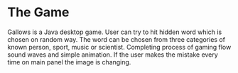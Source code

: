 # The Game
Gallows is a Java desktop game. User can try to hit hidden word which is chosen on random way. The word can be chosen from three categories of known person, sport, music or scientist. Completing process of gaming flow sound waves and simple animation. 
If the user makes the mistake every time on main panel the image is changing. 
